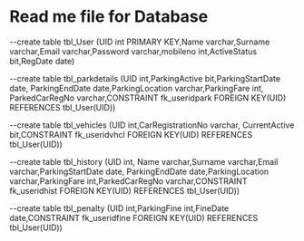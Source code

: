 # Read me file for Database

--create table tbl_User (UID int PRIMARY KEY,Name varchar,Surname varchar,Email varchar,Password varchar,mobileno int,ActiveStatus bit,RegDate date)

--create table tbl_parkdetails (UID int,ParkingActive bit,ParkingStartDate date, ParkingEndDate date,ParkingLocation varchar,ParkingFare int, ParkedCarRegNo varchar,CONSTRAINT fk_useridpark FOREIGN KEY(UID) REFERENCES tbl_User(UID))

--create table tbl_vehicles (UID int,CarRegistrationNo varchar, CurrentActive bit,CONSTRAINT fk_useridvhcl FOREIGN KEY(UID) REFERENCES tbl_User(UID))

--create table tbl_history (UID int, Name varchar,Surname varchar,Email varchar,ParkingStartDate date, ParkingEndDate date,ParkingLocation varchar,ParkingFare int,ParkedCarRegNo varchar,CONSTRAINT fk_useridhist FOREIGN KEY(UID) REFERENCES tbl_User(UID))

--create table tbl_penalty (UID int,ParkingFine int,FineDate date,CONSTRAINT fk_useridfine FOREIGN KEY(UID) REFERENCES tbl_User(UID))